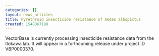 ```yaml
---
categories: []
layout: news_articles
title: Pyrethroid insecticide resistance of Aedes albopictus
created: 1548867188
---
```

VectorBase is currently processing insecticide resistance data from the Itokawa lab. It will appear in a forthcoming release under project ID VBP0000370.
